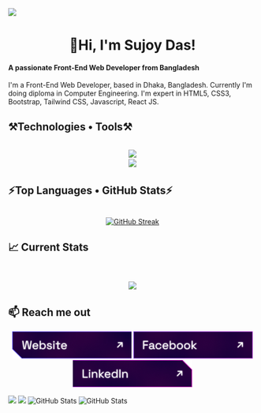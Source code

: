 <!-- <div id="header" align="center">
    <img src="/image/cover.jpeg" alt="Banner Image">
</div>
-->
<div>
  <a href="https://www.linkedin.com/in/sujoy-das-57a05a306?utm_source=share&utm_campaign=share_via&utm_content=profile&utm_medium=android_app">
    <img src="https://img.shields.io/badge/linkedin-%230077B5.svg?&style=for-the-badge&logo=linkedin&logoColor=white" height=25>
  </a> 
</div>

<h1 align="center">👋Hi, I'm  Sujoy Das!</h1>

<div>
<h4 align="left">A passionate Front-End Web Developer from Bangladesh</h4>
<p>
  I'm a Front-End Web Developer, based in Dhaka, Bangladesh. Currently I'm doing diploma in Computer Engineering. I'm expert in HTML5, CSS3, Bootstrap, Tailwind CSS, Javascript, React JS.
</p>  
</div>

<h2 align="left">⚒️Technologies • Tools⚒️</h2>
<br/>
<div align="center">
    <img src="https://skillicons.dev/icons?i=html,css,bootstrap,tailwind,javascript,react" />
  <br/>
    <img src="https://skillicons.dev/icons?i=vscode,git,github,photoshop,figma,vite" /><br>
</div>
<h2 align="left">⚡Top Languages • GitHub Stats⚡</h2>
<br/>
<div>
  <div align="center">
  <a href="https://github.com/devsujoy36">
    <img src="http://github-readme-streak-stats.herokuapp.com?user=devsujoy36&theme=github_dark" alt="GitHub Streak">
  </a>
</div>



## :chart_with_upwards_trend: Current Stats

<br />
<p align="center">
  <img width="60%" src="https://github-readme-streak-stats.herokuapp.com?user=devsujoy36&theme=react&hide_border=true&background=0D1117&stroke=0D1117&fire=FF1CF7&sideLabels=00F0FF&currStreakNum=FF1CF7&ring=FF1CF7&currStreakLabel=FF1CF7&sideNums=00F0FF" />
</p>

## :mailbox: Reach me out
<p align="center">
  <a href="https://nestmartbd.netlify.app/"><img height="55" src="./images/icons/website.png" alt="Website"/></a>
  <a href="https://www.facebook.com/sujoydas36"><img height="55" src="./images/icons/facebook.png" alt="Facebook"/></a>
  <a href="https://www.linkedin.com/in/sujoy-das-57a05a306"><img height="55" src="./images/icons/linkedin.png" alt="LinkedIn"/></a>
</p>



<div>
  <img width="33%" src="http://github-profile-summary-cards.vercel.app/api/cards/repos-per-language?username=devsujoy36&theme=github_dark">
 
  <img width="33%" src="http://github-profile-summary-cards.vercel.app/api/cards/stats?username=devsujoy36&theme=github_dark">

  <img width="33%" src="http://github-profile-summary-cards.vercel.app/api/cards/productive-time?username=devsujoy36&theme=github_dark&utcOffset=8" alt="GitHub Stats">


  <img width="100%" src="http://github-profile-summary-cards.vercel.app/api/cards/profile-details?username=devsujoy36&theme=github_dark" alt="GitHub Stats">
</div>
